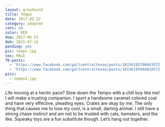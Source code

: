 ```yaml
---
layout: greyhound
title: Tempo
date: 2017-05-22
category: adopted
cats: no
color: RED
doa: 2017-06-23
dob: 2015-07-12
pending: yes
pic: tempo.jpg
sex: MALE
fb-posts:
  - 'https://www.facebook.com/galtcentraltexas/posts/10156165708043572'
  - 'https://www.facebook.com/galtcentraltexas/posts/10156195944018572:0'
pics:
  - tempo1.jpg
---
```


Life moving at a hectic pace?  Slow down the Tempo with a chill boy like me!  I will make a trusting companion.  I sport a handsome caramel colored coat and have very effective, pleading eyes.  Crates are okay by me.
The only thing that causes me to lose my cool, is a small, darting animal.  I still have a strong chase instinct and am not to be trusted with cats, hamsters, and the like.  Squeaky toys are a fun substitute though.  Let’s hang out together.
